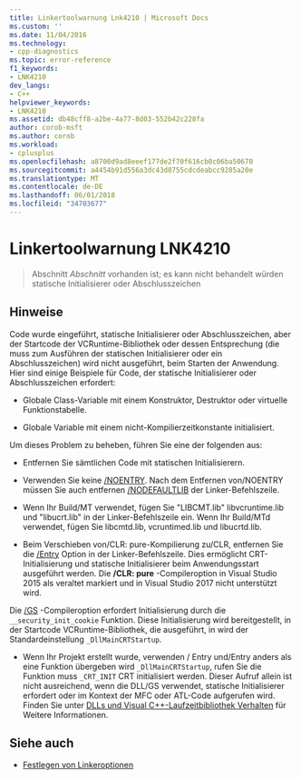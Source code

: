 ```yaml
---
title: Linkertoolwarnung Lnk4210 | Microsoft Docs
ms.custom: ''
ms.date: 11/04/2016
ms.technology:
- cpp-diagnostics
ms.topic: error-reference
f1_keywords:
- LNK4210
dev_langs:
- C++
helpviewer_keywords:
- LNK4210
ms.assetid: db48cff8-a2be-4a77-8d03-552b42c228fa
author: corob-msft
ms.author: corob
ms.workload:
- cplusplus
ms.openlocfilehash: a8700d9ad8eeef177de2f70f616cb0c06ba50670
ms.sourcegitcommit: a4454b91d556a3dc43d8755cdcdeabcc9285a20e
ms.translationtype: MT
ms.contentlocale: de-DE
ms.lasthandoff: 06/01/2018
ms.locfileid: "34703677"
---
```

# <a name="linker-tools-warning-lnk4210"></a>Linkertoolwarnung LNK4210

> Abschnitt *Abschnitt* vorhanden ist; es kann nicht behandelt würden statische Initialisierer oder Abschlusszeichen

## <a name="remarks"></a>Hinweise

Code wurde eingeführt, statische Initialisierer oder Abschlusszeichen, aber der Startcode der VCRuntime-Bibliothek oder dessen Entsprechung (die muss zum Ausführen der statischen Initialisierer oder ein Abschlusszeichen) wird nicht ausgeführt, beim Starten der Anwendung. Hier sind einige Beispiele für Code, der statische Initialisierer oder Abschlusszeichen erfordert:

- Globale Class-Variable mit einem Konstruktor, Destruktor oder virtuelle Funktionstabelle.

- Globale Variable mit einem nicht-Kompilierzeitkonstante initialisiert.

Um dieses Problem zu beheben, führen Sie eine der folgenden aus:

- Entfernen Sie sämtlichen Code mit statischen Initialisierern.

- Verwenden Sie keine [/NOENTRY](../../build/reference/noentry-no-entry-point.md). Nach dem Entfernen von/NOENTRY müssen Sie auch entfernen [/NODEFAULTLIB](../../build/reference/nodefaultlib-ignore-libraries.md) der Linker-Befehlszeile.

- Wenn Ihr Build/MT verwendet, fügen Sie "LIBCMT.lib" libvcruntime.lib und "libucrt.lib" in der Linker-Befehlszeile ein. Wenn Ihr Build/MTd verwendet, fügen Sie libcmtd.lib, vcruntimed.lib und libucrtd.lib.

- Beim Verschieben von/CLR: pure-Kompilierung zu/CLR, entfernen Sie die [/Entry](../../build/reference/entry-entry-point-symbol.md) Option in der Linker-Befehlszeile. Dies ermöglicht CRT-Initialisierung und statische Initialisierer beim Anwendungsstart ausgeführt werden. Die **/CLR: pure** -Compileroption in Visual Studio 2015 als veraltet markiert und in Visual Studio 2017 nicht unterstützt wird.

Die [/GS](../../build/reference/gs-buffer-security-check.md) -Compileroption erfordert Initialisierung durch die `__security_init_cookie` Funktion. Diese Initialisierung wird bereitgestellt, in der Startcode VCRuntime-Bibliothek, die ausgeführt, in wird der Standardeinstellung `_DllMainCRTStartup`.

- Wenn Ihr Projekt erstellt wurde, verwenden / Entry und/Entry anders als eine Funktion übergeben wird `_DllMainCRTStartup`, rufen Sie die Funktion muss `_CRT_INIT` CRT initialisiert werden. Dieser Aufruf allein ist nicht ausreichend, wenn die DLL/GS verwendet, statische Initialisierer erfordert oder im Kontext der MFC oder ATL-Code aufgerufen wird. Finden Sie unter [DLLs und Visual C++-Laufzeitbibliothek Verhalten](../../build/run-time-library-behavior.md) für Weitere Informationen.

## <a name="see-also"></a>Siehe auch

- [Festlegen von Linkeroptionen](../../build/reference/setting-linker-options.md)
